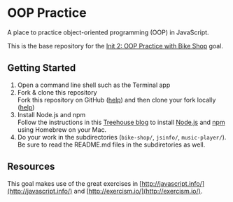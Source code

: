 # OOP Practice

A place to practice object-oriented programming (OOP) in JavaScript.

This is the base repository for the [Init 2: OOP Practice with Bike Shop](http://jsdev.learnersguild.org/goals/252-Init_2-OOP_Practice_with_Bike_Shop.html) goal.

## Getting Started

1. Open a command line shell such as the Terminal app
1. Fork & clone this repository
  <br>Fork this repository on GitHub ([help](https://help.github.com/articles/fork-a-repo/)) and then clone your fork locally ([help](https://help.github.com/articles/cloning-a-repository/))
1. Install Node.js and npm
  <br>Follow the instructions in this [Treehouse blog](http://blog.teamtreehouse.com/install-node-js-npm-mac) to install [Node.js](https://nodejs.org/en/) and [npm](https://www.npmjs.com/) using Homebrew on your Mac.
1. Do your work in the subdirectories (`bike-shop/`, `jsinfo/`, `music-player/`). Be sure to read the README.md files in the subdiretories as well.

## Resources

This goal makes use of the great exercises in [http://javascript.info/](http://javascript.info/) and [http://exercism.io/](http://exercism.io/).
